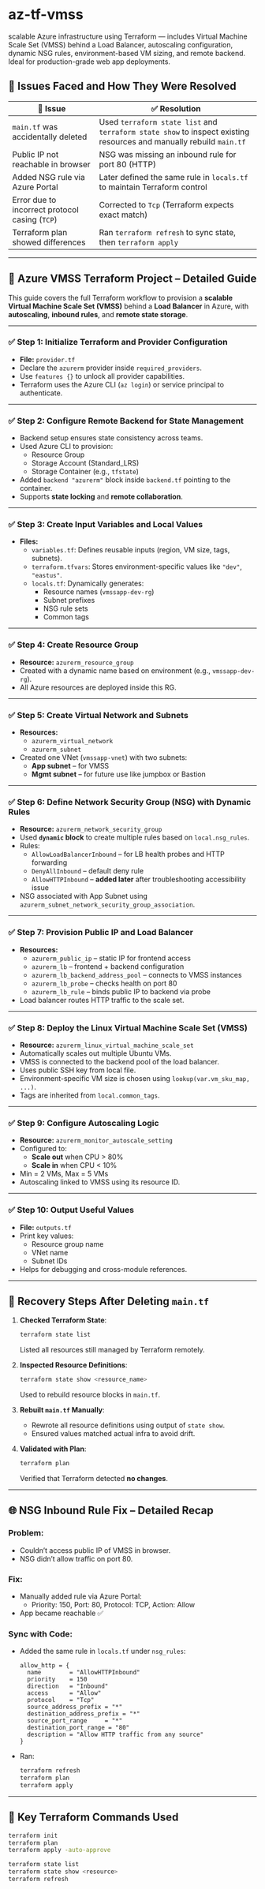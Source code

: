 # az-tf-vmss
scalable Azure infrastructure using Terraform — includes Virtual Machine Scale Set (VMSS) behind a Load Balancer, autoscaling configuration, dynamic NSG rules, environment-based VM sizing, and remote backend. Ideal for production-grade web app deployments.
## 🔧 Issues Faced and How They Were Resolved

| 🔎 Issue | ✅ Resolution |
|---------|---------------|
| `main.tf` was accidentally deleted | Used `terraform state list` and `terraform state show` to inspect existing resources and manually rebuild `main.tf` |
| Public IP not reachable in browser | NSG was missing an inbound rule for port 80 (HTTP) |
| Added NSG rule via Azure Portal | Later defined the same rule in `locals.tf` to maintain Terraform control |
| Error due to incorrect protocol casing (`TCP`) | Corrected to `Tcp` (Terraform expects exact match) |
| Terraform plan showed differences | Ran `terraform refresh` to sync state, then `terraform apply` |

---

## 📘 Azure VMSS Terraform Project – Detailed Guide

This guide covers the full Terraform workflow to provision a **scalable Virtual Machine Scale Set (VMSS)** behind a **Load Balancer** in Azure, with **autoscaling**, **inbound rules**, and **remote state storage**.

---

### ✅ Step 1: Initialize Terraform and Provider Configuration

- **File:** `provider.tf`
- Declare the `azurerm` provider inside `required_providers`.
- Use `features {}` to unlock all provider capabilities.
- Terraform uses the Azure CLI (`az login`) or service principal to authenticate.

---

### ✅ Step 2: Configure Remote Backend for State Management

- Backend setup ensures state consistency across teams.
- Used Azure CLI to provision:
  - Resource Group
  - Storage Account (Standard_LRS)
  - Storage Container (e.g., `tfstate`)
- Added `backend "azurerm"` block inside `backend.tf` pointing to the container.
- Supports **state locking** and **remote collaboration**.

---

### ✅ Step 3: Create Input Variables and Local Values

- **Files:**
  - `variables.tf`: Defines reusable inputs (region, VM size, tags, subnets).
  - `terraform.tfvars`: Stores environment-specific values like `"dev"`, `"eastus"`.
  - `locals.tf`: Dynamically generates:
    - Resource names (`vmssapp-dev-rg`)
    - Subnet prefixes
    - NSG rule sets
    - Common tags

---

### ✅ Step 4: Create Resource Group

- **Resource:** `azurerm_resource_group`
- Created with a dynamic name based on environment (e.g., `vmssapp-dev-rg`).
- All Azure resources are deployed inside this RG.

---

### ✅ Step 5: Create Virtual Network and Subnets

- **Resources:**
  - `azurerm_virtual_network`
  - `azurerm_subnet`
- Created one VNet (`vmssapp-vnet`) with two subnets:
  - **App subnet** – for VMSS
  - **Mgmt subnet** – for future use like jumpbox or Bastion

---

### ✅ Step 6: Define Network Security Group (NSG) with Dynamic Rules

- **Resource:** `azurerm_network_security_group`
- Used **`dynamic` block** to create multiple rules based on `local.nsg_rules`.
- Rules:
  - `AllowLoadBalancerInbound` – for LB health probes and HTTP forwarding
  - `DenyAllInbound` – default deny rule
  - `AllowHTTPInbound` – **added later** after troubleshooting accessibility issue
- NSG associated with App Subnet using `azurerm_subnet_network_security_group_association`.

---

### ✅ Step 7: Provision Public IP and Load Balancer

- **Resources:**
  - `azurerm_public_ip` – static IP for frontend access
  - `azurerm_lb` – frontend + backend configuration
  - `azurerm_lb_backend_address_pool` – connects to VMSS instances
  - `azurerm_lb_probe` – checks health on port 80
  - `azurerm_lb_rule` – binds public IP to backend via probe
- Load balancer routes HTTP traffic to the scale set.

---

### ✅ Step 8: Deploy the Linux Virtual Machine Scale Set (VMSS)

- **Resource:** `azurerm_linux_virtual_machine_scale_set`
- Automatically scales out multiple Ubuntu VMs.
- VMSS is connected to the backend pool of the load balancer.
- Uses public SSH key from local file.
- Environment-specific VM size is chosen using `lookup(var.vm_sku_map, ...)`.
- Tags are inherited from `local.common_tags`.

---

### ✅ Step 9: Configure Autoscaling Logic

- **Resource:** `azurerm_monitor_autoscale_setting`
- Configured to:
  - **Scale out** when CPU > 80%
  - **Scale in** when CPU < 10%
- Min = 2 VMs, Max = 5 VMs
- Autoscaling linked to VMSS using its resource ID.

---

### ✅ Step 10: Output Useful Values

- **File:** `outputs.tf`
- Print key values:
  - Resource group name
  - VNet name
  - Subnet IDs
- Helps for debugging and cross-module references.

---

## 🔄 Recovery Steps After Deleting `main.tf`

1. **Checked Terraform State**:
   ```bash
   terraform state list
   ```
   Listed all resources still managed by Terraform remotely.

2. **Inspected Resource Definitions**:
   ```bash
   terraform state show <resource_name>
   ```
   Used to rebuild resource blocks in `main.tf`.

3. **Rebuilt `main.tf` Manually**:
   - Rewrote all resource definitions using output of `state show`.
   - Ensured values matched actual infra to avoid drift.

4. **Validated with Plan**:
   ```bash
   terraform plan
   ```
   Verified that Terraform detected **no changes**.

---

## 🌐 NSG Inbound Rule Fix – Detailed Recap

### Problem:
- Couldn’t access public IP of VMSS in browser.
- NSG didn’t allow traffic on port 80.

### Fix:
- Manually added rule via Azure Portal:
  - Priority: 150, Port: 80, Protocol: TCP, Action: Allow
- App became reachable ✅

### Sync with Code:
- Added the same rule in `locals.tf` under `nsg_rules`:
  ```hcl
  allow_http = {
    name        = "AllowHTTPInbound"
    priority    = 150
    direction   = "Inbound"
    access      = "Allow"
    protocol    = "Tcp" 
    source_address_prefix = "*"
    destination_address_prefix = "*"
    source_port_range     = "*"
    destination_port_range = "80"
    description = "Allow HTTP traffic from any source"
  }
  ```
- Ran:
  ```bash
  terraform refresh
  terraform plan
  terraform apply
  ```

---

## 🧪 Key Terraform Commands Used

```bash
terraform init
terraform plan
terraform apply -auto-approve

terraform state list
terraform state show <resource>
terraform refresh
